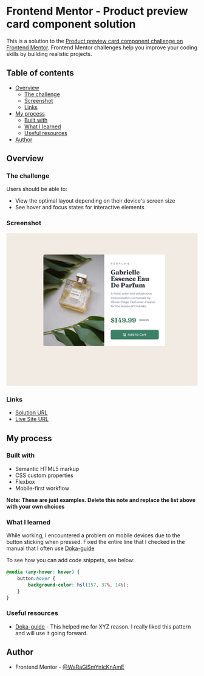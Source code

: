 # Frontend Mentor - Product preview card component solution

This is a solution to the [Product preview card component challenge on Frontend Mentor](https://www.frontendmentor.io/challenges/product-preview-card-component-GO7UmttRfa). Frontend Mentor challenges help you improve your coding skills by building realistic projects.

## Table of contents

-   [Overview](#overview)
    -   [The challenge](#the-challenge)
    -   [Screenshot](#screenshot)
    -   [Links](#links)
-   [My process](#my-process)
    -   [Built with](#built-with)
    -   [What I learned](#what-i-learned)
    -   [Useful resources](#useful-resources)
-   [Author](#author)

## Overview

### The challenge

Users should be able to:

-   View the optimal layout depending on their device's screen size
-   See hover and focus states for interactive elements

### Screenshot

![](./screenshot.png)

### Links

-   [Solution URL](https://www.frontendmentor.io/learning-paths/building-responsive-layouts--z1qCXVqkD/steps/66f99e1b5832c087f2ce2734/challenge/refactor)
-   [Live Site URL](https://waragismynickname.github.io/product-preview-card-component/)

## My process

### Built with

-   Semantic HTML5 markup
-   CSS custom properties
-   Flexbox
-   Mobile-first workflow

**Note: These are just examples. Delete this note and replace the list above with your own choices**

### What I learned

While working, I encountered a problem on mobile devices due to the button sticking when pressed. Fixed the entire line that I checked in the manual that I often use [Doka-guide](https://doka.guide/css/hover/)

To see how you can add code snippets, see below:

```css
@media (any-hover: hover) {
    button:hover {
        background-color: hsl(157, 37%, 14%);
    }
}
```

### Useful resources

-   [Doka-guide](https://doka.guide/css/) - This helped me for XYZ reason. I really liked this pattern and will use it going forward.

## Author

-   Frontend Mentor - [@WaRaGiSmYnIcKnAmE](https://www.frontendmentor.io/profile/WaRaGiSmYnIcKnAmE)
